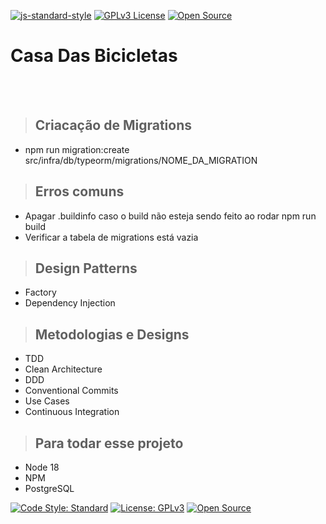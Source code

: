 [![js-standard-style](https://img.shields.io/badge/code%20style-standard-brightgreen.svg)](http://standardjs.com)
[![GPLv3 License](https://img.shields.io/badge/License-GPL%20v3-yellow.svg)](https://opensource.org/licenses/)
[![Open Source](https://badges.frapsoft.com/os/v1/open-source.svg?v=103)](https://opensource.org/)

# **Casa Das Bicicletas**

<br /><br />

> ## Criacação de Migrations
  - npm run migration:create src/infra/db/typeorm/migrations/NOME_DA_MIGRATION

  > ## Erros comuns
  - Apagar .buildinfo caso o build não esteja sendo feito ao rodar npm run build
  - Verificar a tabela de migrations está vazia

> ## Design Patterns

* Factory
* Dependency Injection

> ## Metodologias e Designs

* TDD
* Clean Architecture
* DDD
* Conventional Commits
* Use Cases
* Continuous Integration

> ## Para todar esse projeto

* Node 18
* NPM
* PostgreSQL

[![Code Style: Standard](https://img.shields.io/badge/code%20style-standard-brightgreen.svg)](http://standardjs.com)
[![License: GPLv3](https://img.shields.io/badge/License-GPL%20v3-yellow.svg)](https://opensource.org/licenses/)
[![Open Source](https://badges.frapsoft.com/os/v1/open-source.svg?v=103)](https://opensource.org/)

